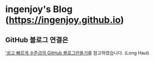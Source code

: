 # ingenjoy's Blog (https://ingenjoy.github.io)

## GitHub 블로그 연결은  

['쉽고 빠르게 수준급의 GitHub 블로그만들기](https://dreamgonfly.github.io/2018/01/27/jekyll-remote-theme.html)를 참고하였습니다. (Long Haul)

